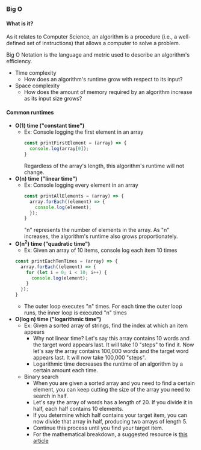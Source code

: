 ### Big O

#### What is it?
As it relates to Computer Science, an algorithm is a procedure (i.e., a well-defined set of instructions) that allows a computer to solve a problem.

Big O Notation is the language and metric used to describe an algorithm's efficiency.
* Time complexity
  * How does an algorithm's runtime grow with respect to its input?
* Space complexity
  * How does the amount of memory required by an algorithm increase as its input size grows?

#### Common runtimes
* **O(1) time ("constant time")**
  * Ex: Console logging the first element in an array
    ```javascript
    const printFirstElement = (array) => {
      console.log(array[0]);
    }
    ```
    Regardless of the array's length, this algorithm's runtime will not change.
* **O(n) time ("linear time")**
  * Ex: Console logging every element in an array
    ```javascript
    const printAllElements = (array) => {
      array.forEach((element) => {
        console.log(element);
      });
    }
    ```
    "n" represents the number of elements in the array. As "n" increases, the algorithm's runtime also grows proportionately.
* **O(n<sup>​2</sup>​) time ("quadratic time")**
  * Ex: Given an array of 10 items, console log each item 10 times
  ```javascript
  const printEachTenTimes = (array) => {
    array.forEach((element) => {
      for (let i = 0; i < 10; i++) {
        console.log(element);
      }
    });
  }
  ```
  * The outer loop executes "n" times. For each time the outer loop runs, the inner loop is executed "n" times
* **O(log n) time ("logarithmic time")**
  * Ex: Given a sorted array of strings, find the index at which an item appears
    * Why not linear time? Let's say this array contains 10 words and the target word appears last. It will take 10 "steps" to find it. Now let's say the array contains 100,000 words and the target word appears last. It will now take 100,000 "steps".
    * Logarithmic time decreases the runtime of an algorithm by a certain amount each time.
  * Binary search
    * When you are given a sorted array and you need to find a certain element, you can keep cutting the size of the array you need to search in half.
    * Let's say the array of words has a length of 20. If you divide it in half, each half contains 10 elements.
    * If you determine which half contains your target item, you can now divide that array in half, producing two arrays of length 5.
    * Continue this process until you find your target item.
    * For the mathematical breakdown, a suggested resource is [this article](https://www.interviewcake.com/concept/java/binary-search)
